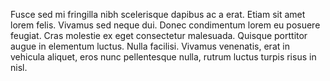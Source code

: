 Fusce sed mi fringilla nibh scelerisque dapibus ac a erat. Etiam sit amet lorem felis. Vivamus sed neque dui. Donec condimentum lorem eu posuere feugiat. Cras molestie ex eget consectetur malesuada. Quisque porttitor augue in elementum luctus. Nulla facilisi. Vivamus venenatis, erat in vehicula aliquet, eros nunc pellentesque nulla, rutrum luctus turpis risus in nisl.